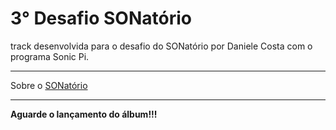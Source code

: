 # 3° Desafio SONatório

track desenvolvida para o desafio do SONatório por Daniele Costa com o programa Sonic Pi.

---

Sobre o [SONatório](http://sonatorio.org/inicio/)

---

**Aguarde o lançamento do álbum!!!**

